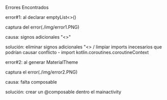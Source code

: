 Errores Encontrados



error#1: al declarar emptyList<>()

captura del error(./img/error1.PNG)

causa: signos adicionales "<>"

solución: eliminar signos adicionales "<> / limpiar imports inecesarios que podrían causar conflicto - import kotlin.coroutines.coroutineContext



error#2: al generar MaterialTheme

captura el error(./img/error2.PNG)

causa: falta composable

solución: crear un @composable dentro el mainactivity

